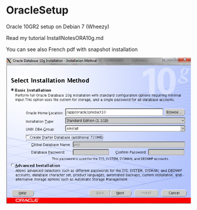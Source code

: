 # OracleSetup
 Oracle 10GR2 setup on Debian 7 (Wheezy)
 
 Read my tutorial InstallNotesORA10g.md
 
 You can see also French pdf with snapshot installation
 
![First Step](https://github.com/lgattoni/Oracle10GSetup/blob/master/img/Step1.png?raw=true) 
 
